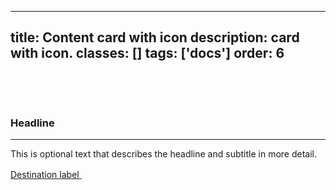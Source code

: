 <!--
 *              Copyright (c) 2025 Visa, Inc.
 *
 * Licensed under the Apache License, Version 2.0 (the "License");
 * you may not use this file except in compliance with the License.
 * You may obtain a copy of the License at
 *
 *         http://www.apache.org/licenses/LICENSE-2.0
 *
 * Unless required by applicable law or agreed to in writing, software
 * distributed under the License is distributed on an "AS IS" BASIS,
 * WITHOUT WARRANTIES OR CONDITIONS OF ANY KIND, either express or implied.
 * See the License for the specific language governing permissions and
 * limitations under the License.
 *
 -->
---
title: Content card with icon
description: card with icon. 
classes: []
tags: ['docs']
order: 6
---

<div class="v-content-card">
  <div class="v-content-card-body v-flex v-flex-col v-gap-4">
    <div class="v-flex v-pb-12">
      <svg class="v-icon v-icon-visa v-icon-high" height="48" viewbox="0 0 48 48" width="48">
        <use href="#visa-security-lock-high">
        </use>
      </svg>
    </div>
    <h3 class="v-content-card-title v-typography-headline-4">
      Headline
    </h3>
    <hr aria-hidden="true" class="v-divider v-card-divider"/>
    <p class="v-pt-4">
      This is optional text that describes the headline and subtitle in more detail.
    </p>
    <div class="v-flex v-flex-wrap v-gap-12 v-pt-12 v-align-items-center">
      <a class="v-link v-link-no-underline v-align-items-center" href="./content-card" style="--v-link-icon-transformation: none;">
        Destination label
        <svg class="v-icon v-icon-tiny" height="16" viewbox="0 0 16 16" width="16">
          <use href="#visa-chevron-link-tiny">
          </use>
        </svg>
      </a>
    </div>
  </div>
</div>
